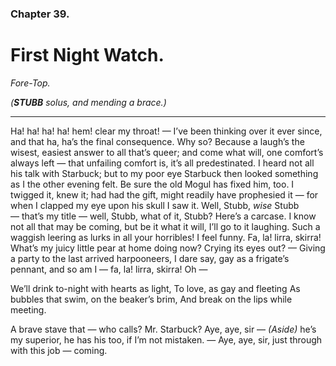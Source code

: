 ### Chapter 39. 
First Night Watch.
==================

*Fore-Top.*

*(__STUBB__ solus, and mending a brace.)*

----

Ha! ha! ha! ha! hem! clear my throat! — I’ve been thinking over it ever since,
and that ha, ha’s the final consequence. Why so? Because a laugh’s the wisest,
easiest answer to all that’s queer; and come what will, one comfort’s always
left — that unfailing comfort is, it’s all predestinated. I heard not all his
talk with Starbuck; but to my poor eye Starbuck then looked something as I the
other evening felt. Be sure the old Mogul has fixed him, too. I twigged it,
knew it; had had the gift, might readily have prophesied it — for when I
clapped my eye upon his skull I saw it. Well, Stubb, *wise* Stubb — that’s my
title — well, Stubb, what of it, Stubb? Here’s a carcase. I know not all that
may be coming, but be it what it will, I’ll go to it laughing. Such a waggish
leering as lurks in all your horribles! I feel funny. Fa, la! lirra, skirra!
What’s my juicy little pear at home doing now? Crying its eyes out? — Giving a
party to the last arrived harpooneers, I dare say, gay as a frigate’s pennant,
and so am I — fa, la! lirra, skirra! Oh — 

We’ll drink to-night with hearts as light, To love, as gay and fleeting As
bubbles that swim, on the beaker’s brim, And break on the lips while meeting.

A brave stave that — who calls? Mr. Starbuck? Aye, aye, sir — *(Aside)* he’s my
superior, he has his too, if I’m not mistaken. — Aye, aye, sir, just through
with this job — coming.


